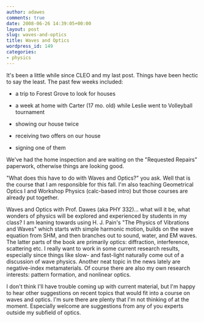 ```yaml
---
author: adawes
comments: true
date: 2008-06-26 14:39:05+00:00
layout: post
slug: waves-and-optics
title: Waves and Optics
wordpress_id: 149
categories:
- physics
---
```


It's been a little while since CLEO and my last post. Things have been hectic to say the least. The past few weeks included:


	
  * a trip to Forest Grove to look for houses

	
  * a week at home with Carter (17 mo. old) while Leslie went to Volleyball tournament

	
  * showing our house twice

	
  * receiving two offers on our house

	
  * signing one of them






We've had the home inspection and are waiting on the "Requested Repairs" paperwork, otherwise things are looking good.




"What does this have to do with Waves and Optics?" you ask. Well that is the course that I am responsible for this fall. I'm also teaching Geometrical Optics I and Workshop Physics (calc-based intro) but those courses are already put together.


<!-- more -->


Waves and Optics with Prof. Dawes (aka PHY 332)... what will it be, what wonders of physics will be explored and experienced by students in my class? I am leaning towards using H. J. Pain's "The Physics of Vibrations and Waves" which starts with simple harmonic motion, builds on the wave equation from SHM, and then branches out to sound, water, and EM waves. The latter parts of the book are primarily optics: diffraction, interference, scattering etc. I really want to work in some current research results, especially since things like slow- and fast-light naturally come out of a discussion of wave physics. Another neat topic in the news lately are negative-index metamaterials. Of course there are also my own research interests: pattern formation, and nonlinear optics.




I don't think I'll have trouble coming up with current material, but I'm happy to hear other suggestions on recent topics that would fit into a course on waves and optics. I'm sure there are plenty that I'm not thinking of at the moment. Especially welcome are suggestions from any of you experts outside my subfield of optics.









